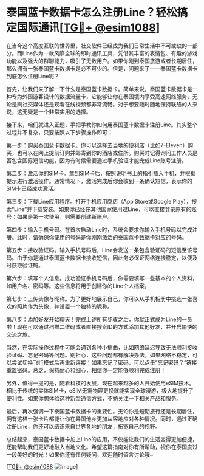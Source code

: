 # 泰国蓝卡数据卡怎么注册Line？轻松搞定国际通讯[[TG💪+ @esim1088](https://t.me/s/esim1088)]

在当今这个高度互联的世界里，社交软件已经成为我们日常生活中不可或缺的一部分。而Line作为一款风靡全球的即时通讯工具，凭借其丰富的表情包、有趣的游戏功能以及强大的群聊能力，吸引了无数用户。如果你刚到泰国旅游或者长期居住，那么拥有一张泰国蓝卡数据卡是必不可少的。但是，问题来了——泰国蓝卡数据卡到底怎么注册Line呢？

首先，让我们来了解一下什么是泰国蓝卡数据卡。简单来说，泰国蓝卡数据卡是一种专为外国游客设计的数据流量卡，它能够让你在泰国境内享受高速网络服务，无论是刷社交媒体还是观看在线视频都非常流畅。对于想要随时随地保持联络的人来说，这无疑是一个非常实用的选择。

接下来，咱们就进入正题，手把手教你如何用泰国蓝卡数据卡注册Line。其实整个过程并不复杂，只要按照以下步骤操作即可：

第一步：购买泰国蓝卡数据卡。你可以选择去当地的便利店（比如7-Eleven）购买，也可以在网上提前订购并邮寄到你的酒店或住所。购买时记得询问工作人员是否包含国际短信功能，因为有时候需要通过手机验证才能完成Line账号注册。

第二步：激活你的SIM卡。拿到SIM卡后，按照说明书上的指引插入手机，并根据提示进行激活操作。通常情况下，激活完成后你会收到一条确认短信，表示你的SIM卡已经成功激活。

第三步：下载Line应用程序。打开手机应用商店（App Store或Google Play），搜索“Line”并下载安装。如果你已经在其他国家使用过Line，可以直接登录原有的账号；如果是第一次使用，则需要创建新账户。

第四步：输入手机号码。在首次启动Line时，系统会要求你输入手机号码以完成注册。此时，请确保你使用的号码是你刚刚激活的泰国蓝卡数据卡对应的号码。

第五步：接收验证码。输入手机号码后，Line会发送一条包含验证码的短信至该号码。由于你是通过泰国蓝卡数据卡接收短信，因此务必保证网络连接稳定，以便及时获取验证码。

第六步：填写个人信息。成功验证手机号码后，你需要填写一些基本的个人资料，如用户名、密码等。这些信息将用于创建你的Line个人档案。

第七步：上传头像与昵称。为了更好地展示自己，你可以从手机相册中挑选一张喜欢的照片作为头像，并设置一个独特的昵称。

第八步：添加好友开始聊天！完成上述所有步骤之后，你就正式成为Line的一员啦！现在可以通过扫描二维码或者直接搜索ID的方式添加其他好友，并开启愉快的交流之旅。

当然，在实际操作过程中可能会遇到各种小插曲，比如网络延迟导致无法顺利接收验证码、忘记密码等问题。别担心，这些问题都有解决办法。如果网络不稳定，可以尝试切换飞行模式后再重新连接；如果忘记了密码，可以点击“忘记密码？”链接重置密码。总之，保持耐心和细心，相信你一定能够顺利完成注册！

另外，值得一提的是，随着科技的发展，现在越来越多的人开始使用eSIM技术。相比于传统的实体SIM卡，eSIM无需物理更换就能实现全球漫游，极大地提升了便利性。如果你想体验这种新型通信方式，不妨关注一下相关产品和服务。

最后，再次强调一下泰国蓝卡数据卡的重要性。无论你是短期旅行还是长期居住，拥有这样一张卡片都能让你在异国他乡更加从容地应对各种情况。同时，通过正确注册Line，你还可以结识来自世界各地的朋友，拓宽自己的视野。

总结起来，泰国蓝卡数据卡加上Line的应用，不仅能让我们的生活变得更加便捷，还能帮助我们更好地融入当地文化。希望这篇指南对你有所帮助，祝你在泰国度过一段美好的时光！如果你还有任何疑问，欢迎随时留言讨论哦~

[[TG💪+ @esim1088](https://t.me/s/esim1088) ![Image](https://i.postimg.cc/4NQfJmqS/Snipaste-2025-05-13-00-14-12.png)]